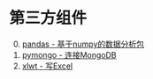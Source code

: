 # 第三方组件

0. [pandas - 基于numpy的数据分析包](#docs/thirdparty_pandas)
0. [pymongo - 连接MongoDB](#docs/thirdparty_pymongo)
0. [xlwt - 写Excel](#docs/thirdparty_xlwt)

